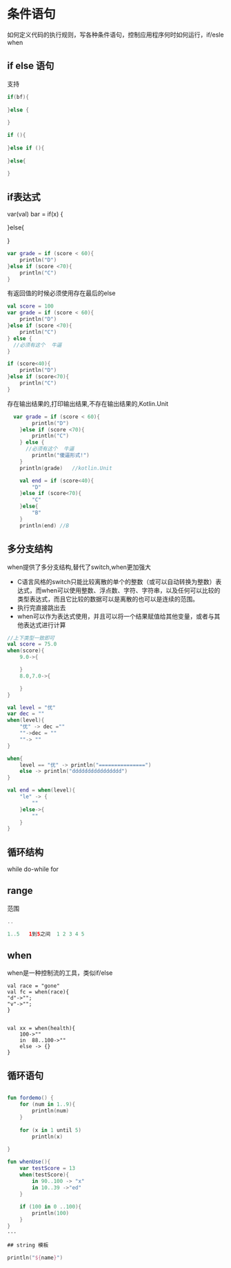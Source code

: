 # 条件语句

如何定义代码的执行规则，写各种条件语句，控制应用程序何时如何运行，if/esle when 

## if else 语句

支持

```kotlin
if(bf){
    
}else {
    
}

if (){
    
}else if (){
    
}else{
    
}

```

## if表达式

var(val) bar = if(x) {

}else{

}

```kotlin
var grade = if (score < 60){
    println("D")
}else if (score <70){
    println("C")
}
```

有返回值的时候必须使用存在最后的else

```kotlin
val score = 100
var grade = if (score < 60){
    println("D")
}else if (score <70){
    println("C")
} else {
  //必须有这个  牛逼  
}

if (score<40){
    println("D")
}else if (score<70){
    println("C")
}
```

存在输出结果的,打印输出结果,不存在输出结果的,Kotlin.Unit

```kotlin
  var grade = if (score < 60){
        println("D")
    }else if (score <70){
        println("C")
    } else {
      //必须有这个  牛逼
        println("傻逼形式!")
    }
    println(grade)   //kotlin.Unit

    val end = if (score<40){
        "D"
    }else if (score<70){
        "C"
    }else{
        "B"
    }
    println(end) //B
```

## 多分支结构

when提供了多分支结构,替代了switch,when更加强大

- C语言风格的switch只能比较离散的单个的整数（或可以自动转换为整数）表达式，而when可以使用整数、浮点数、字符、字符串，以及任何可以比较的类型表达式，而且它比较的数据可以是离散的也可以是连续的范围。
- 执行完直接跳出去
- when可以作为表达式使用，并且可以将一个结果赋值给其他变量，或者与其他表达式进行计算

```kotlin
//上下类型一致即可
val score = 75.0
when(score){
    9.0->{

    }
    8.0,7.0->{

    }
}

val level = "优"
var dec = ""
when(level){
    "优" -> dec =""
    ""->dec = ""
    ""-> ""
}

when{
    level == "优" -> println("===============")
    else -> println("dddddddddddddddd")
}

val end = when(level){
    "le" -> {
        ""
    }else->{
        ""
    }
}
```

## 循环结构

while do-while  for

## range 

范围

```kotlin
..

1..5   1到5之间  1 2 3 4 5
```

## when

when是一种控制流的工具，类似if/else

```agsl
val race = "gone"
val fc = when(race){
"d"->"";
"v"->"";
}


val xx = when(health){
    100->""
    in  88..100->""
    else -> {}
}
```

## 循环语句

```kotlin

fun fordemo() {
    for (num in 1..9){
        println(num)
    }
    
    for (x in 1 until 5)
        println(x)
    
}

fun whenUse(){
    var testScore = 13
    when(testScore){
        in 90..100 -> "x"
        in 10..39 ->"ed"
    }
    
    if (100 in 0 ..100){
        println(100)
    }
}
···

## string 模板

println("${name}")


























